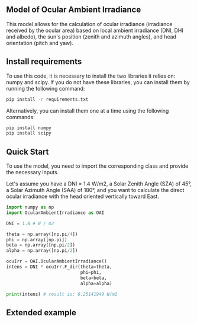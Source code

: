 ## Model of Ocular Ambient Irradiance

This model allows for the calculation of ocular irradiance (irradiance received by the ocular area) based on local ambient irradiance (DNI, DHI and albedo), the sun's position (zenith and azimuth angles), and head orientation (pitch and yaw).

## Install requirements

To use this code, it is necessary to install the two libraries it relies on: numpy and scipy. If you do not have these libraries, you can install them by running the following command:

```bash
pip install -r requirements.txt
```

Alternatively, you can install them one at a time using the following commands:

```bash
pip install numpy
pip install scipy
```

## Quick Start

To use the model, you need to import the corresponding class and provide the necessary inputs.

Let's assume you have a DNI = 1.4 W/m2, a Solar Zenith Angle (SZA) of 45°, a Solar Azimuth Angle (SAA) of 180°, and you want to calculate the direct ocular irradiance with the head oriented vertically toward East.

```python
import numpy as np
import OcularAmbientIrradiance as OAI

DNI = 1.4 # W / m2

theta = np.array([np.pi/4])
phi = np.array([np.pi])
beta = np.array([np.pi/2])
alpha = np.array([np.pi/2])

ocuIrr = OAI.OcularAmbientIrradiance()
intens = DNI * ocuIrr.F_dir(theta=theta, 
                            phi=phi,
                            beta=beta,
                            alpha=alpha)

print(intens) # result is: 0.25141949 W/m2
```

## Extended example
